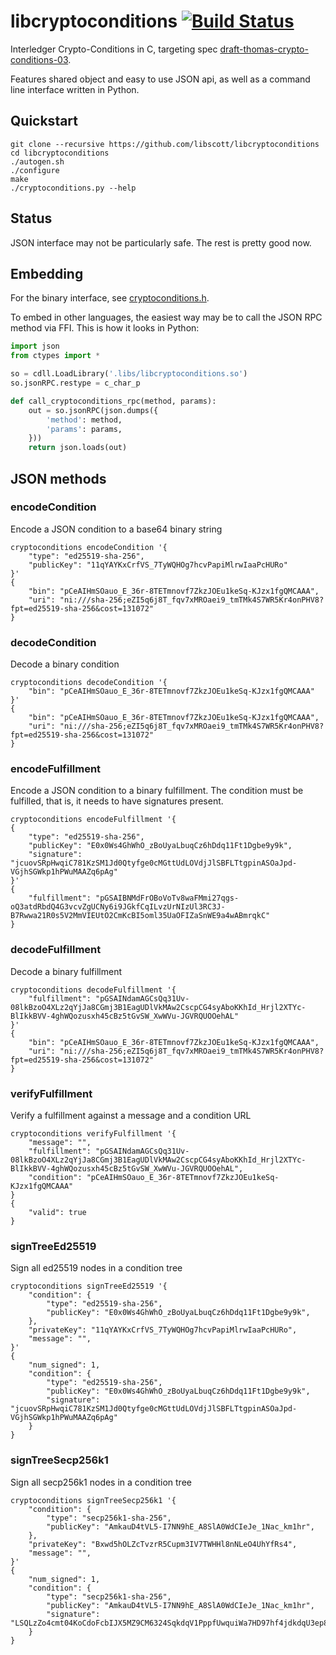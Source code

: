 
# libcryptoconditions [![Build Status](https://travis-ci.org/libscott/libcryptoconditions.svg?branch=komodo)](https://travis-ci.org/libscott/libcryptoconditions)

Interledger Crypto-Conditions in C, targeting spec [draft-thomas-crypto-conditions-03](https://tools.ietf.org/html/draft-thomas-crypto-conditions-03).

Features shared object and easy to use JSON api, as well as a command line interface written in Python.

## Quickstart

```shell
git clone --recursive https://github.com/libscott/libcryptoconditions
cd libcryptoconditions
./autogen.sh
./configure
make
./cryptoconditions.py --help
```

## Status

JSON interface may not be particularly safe. The rest is pretty good now.

## Embedding

For the binary interface, see [cryptoconditions.h](./include/cryptoconditions.h).

To embed in other languages, the easiest way may be to call the JSON RPC method via FFI. This is how it looks in Python:

```python
import json
from ctypes import *

so = cdll.LoadLibrary('.libs/libcryptoconditions.so')
so.jsonRPC.restype = c_char_p

def call_cryptoconditions_rpc(method, params):
    out = so.jsonRPC(json.dumps({
        'method': method,
        'params': params,
    }))
    return json.loads(out)
```

## JSON methods

### encodeCondition

Encode a JSON condition to a base64 binary string

```shell
cryptoconditions encodeCondition '{
    "type": "ed25519-sha-256",
    "publicKey": "11qYAYKxCrfVS_7TyWQHOg7hcvPapiMlrwIaaPcHURo"
}'
{
    "bin": "pCeAIHmSOauo_E_36r-8TETmnovf7ZkzJOEu1keSq-KJzx1fgQMCAAA", 
    "uri": "ni:///sha-256;eZI5q6j8T_fqv7xMROaei9_tmTMk4S7WR5Kr4onPHV8?fpt=ed25519-sha-256&cost=131072"
}
```

### decodeCondition

Decode a binary condition

```shell
cryptoconditions decodeCondition '{
    "bin": "pCeAIHmSOauo_E_36r-8TETmnovf7ZkzJOEu1keSq-KJzx1fgQMCAAA"
}'
{
    "bin": "pCeAIHmSOauo_E_36r-8TETmnovf7ZkzJOEu1keSq-KJzx1fgQMCAAA", 
    "uri": "ni:///sha-256;eZI5q6j8T_fqv7xMROaei9_tmTMk4S7WR5Kr4onPHV8?fpt=ed25519-sha-256&cost=131072"
}
```

### encodeFulfillment

Encode a JSON condition to a binary fulfillment. The condition must be fulfilled, that is,
it needs to have signatures present.

```shell
cryptoconditions encodeFulfillment '{
{
    "type": "ed25519-sha-256",
    "publicKey": "E0x0Ws4GhWhO_zBoUyaLbuqCz6hDdq11Ft1Dgbe9y9k",
    "signature": "jcuovSRpHwqiC781KzSM1Jd0Qtyfge0cMGttUdLOVdjJlSBFLTtgpinASOaJpd-VGjhSGWkp1hPWuMAAZq6pAg"
}'
{
    "fulfillment": "pGSAIBNMdFrOBoVoTv8waFMmi27qgs-oQ3atdRbdQ4G3vcvZgUCNy6i9JGkfCqILvzUrNIzUl3RC3J-B7Rwwa21R0s5V2MmVIEUtO2CmKcBI5oml35UaOFIZaSnWE9a4wABmrqkC"
}

```

### decodeFulfillment

Decode a binary fulfillment

```shell
cryptoconditions decodeFulfillment '{
    "fulfillment": "pGSAINdamAGCsQq31Uv-08lkBzoO4XLz2qYjJa8CGmj3B1EagUDlVkMAw2CscpCG4syAboKKhId_Hrjl2XTYc-BlIkkBVV-4ghWQozusxh45cBz5tGvSW_XwWVu-JGVRQUOOehAL"
}'
{
    "bin": "pCeAIHmSOauo_E_36r-8TETmnovf7ZkzJOEu1keSq-KJzx1fgQMCAAA", 
    "uri": "ni:///sha-256;eZI5q6j8T_fqv7xMROaei9_tmTMk4S7WR5Kr4onPHV8?fpt=ed25519-sha-256&cost=131072"
}
```

### verifyFulfillment

Verify a fulfillment against a message and a condition URL

```shell
cryptoconditions verifyFulfillment '{
    "message": "",
    "fulfillment": "pGSAINdamAGCsQq31Uv-08lkBzoO4XLz2qYjJa8CGmj3B1EagUDlVkMAw2CscpCG4syAboKKhId_Hrjl2XTYc-BlIkkBVV-4ghWQozusxh45cBz5tGvSW_XwWVu-JGVRQUOOehAL",
    "condition": "pCeAIHmSOauo_E_36r-8TETmnovf7ZkzJOEu1keSq-KJzx1fgQMCAAA"
}
{
    "valid": true
}
```

### signTreeEd25519

Sign all ed25519 nodes in a condition tree

```shell
cryptoconditions signTreeEd25519 '{
    "condition": {
        "type": "ed25519-sha-256",
        "publicKey": "E0x0Ws4GhWhO_zBoUyaLbuqCz6hDdq11Ft1Dgbe9y9k",
    },
    "privateKey": "11qYAYKxCrfVS_7TyWQHOg7hcvPapiMlrwIaaPcHURo",
    "message": "",
}'
{
    "num_signed": 1,
    "condition": {
        "type": "ed25519-sha-256",
        "publicKey": "E0x0Ws4GhWhO_zBoUyaLbuqCz6hDdq11Ft1Dgbe9y9k",
        "signature": "jcuovSRpHwqiC781KzSM1Jd0Qtyfge0cMGttUdLOVdjJlSBFLTtgpinASOaJpd-VGjhSGWkp1hPWuMAAZq6pAg"
    }
}
```

### signTreeSecp256k1

Sign all secp256k1 nodes in a condition tree

```shell
cryptoconditions signTreeSecp256k1 '{
    "condition": {
        "type": "secp256k1-sha-256",
        "publicKey": "AmkauD4tVL5-I7NN9hE_A8SlA0WdCIeJe_1Nac_km1hr",
    },
    "privateKey": "Bxwd5hOLZcTvzrR5Cupm3IV7TWHHl8nNLeO4UhYfRs4",
    "message": "",
}'
{
    "num_signed": 1,
    "condition": {
        "type": "secp256k1-sha-256",
        "publicKey": "AmkauD4tVL5-I7NN9hE_A8SlA0WdCIeJe_1Nac_km1hr",
        "signature": "LSQLzZo4cmt04KoCdoFcbIJX5MZ9CM6324SqkdqV1PppfUwquiWa7HD97hf4jdkdqU3ep8ZS9AU7zEJoUAl_Gg"
    }
}
```